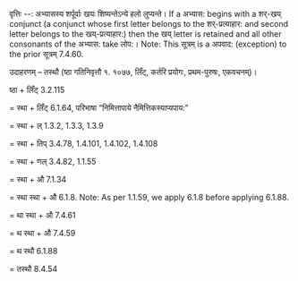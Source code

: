 

वृत्तिः --: अभ्यासस्य शर्पूर्वाः खयः शिष्यन्तेऽन्ये हलो लुप्यन्ते। If a अभ्यास: begins with a शर्-खय् conjunct (a conjunct whose first letter belongs to the शर्-प्रत्याहार: and second letter belongs to the खय्-प्रत्याहार:) then the खय् letter is retained and all other consonants of the अभ्यास: take लोप:।  Note: This सूत्रम् is a अपवाद: (exception) to the prior सूत्रम् 7.4.60.
 


उदाहरणम् – तस्थौ (ष्ठा गतिनिवृत्तौ १. १०७७, लिँट्, कर्तरि प्रयोगः, प्रथम-पुरुषः, एकवचनम्)।


ष्ठा + लिँट् 3.2.115


= स्था + लिँट् 6.1.64, परिभाषा “निमित्तापाये नैमित्तिकस्याप्यपाय:”


= स्था + ल् 1.3.2, 1.3.3, 1.3.9


= स्था + तिप् 3.4.78, 1.4.101, 1.4.102, 1.4.108


= स्था + णल् 3.4.82, 1.1.55


= स्था + औ 7.1.34


= स्था स्था + औ 6.1.8. Note: As per 1.1.59, we apply 6.1.8 before applying 6.1.88.


= था स्था + औ 7.4.61


= थ स्था + औ 7.4.59


= थ स्थौ 6.1.88


= तस्थौ 8.4.54

